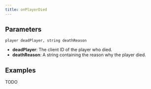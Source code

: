```yaml
---
title: onPlayerDied
---
```


Parameters
----------

```
player deadPlayer, string deathReason
```

- **deadPlayer**: The client ID of the player who died.
- **deathReason**: A string containing the reason why the player died.

Examples
--------

TODO
